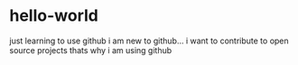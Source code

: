 # hello-world
just learning to use github
i am new to github... i want to contribute to open source projects thats why i am using github
